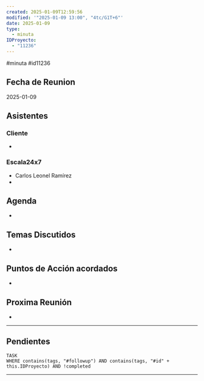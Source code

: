 ```yaml
---
created: 2025-01-09T12:59:56
modified: '"2025-01-09 13:00", "4tc/G1T+6"'
date: 2025-01-09
type:
  - minuta
IDProyecto:
  - "11236"
---
```


#minuta 
#id11236

## Fecha de Reunion
2025-01-09

## Asistentes

### Cliente
* 
### Escala24x7
- Carlos Leonel Ramírez
-  

## Agenda
* 
## Temas Discutidos
*  

## Puntos de Acción acordados
- 

## Proxima Reunión
*   

--- 
## Pendientes

```dataview
TASK
WHERE contains(tags, "#followup") AND contains(tags, "#id" + this.IDProyecto) AND !completed
```

---
